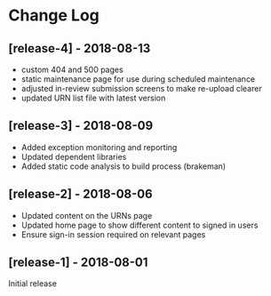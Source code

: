 # Change Log

## [release-4] - 2018-08-13

- custom 404 and 500 pages
- static maintenance page for use during scheduled maintenance
- adjusted in-review submission screens to make re-upload clearer
- updated URN list file with latest version

## [release-3] - 2018-08-09

- Added exception monitoring and reporting
- Updated dependent libraries
- Added static code analysis to build process (brakeman)

## [release-2] - 2018-08-06

- Updated content on the URNs page
- Updated home page to show different content to signed in users
- Ensure sign-in session required on relevant pages

## [release-1] - 2018-08-01

Initial release
